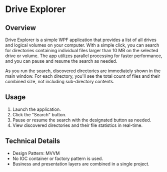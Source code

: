 # Drive Explorer

## Overview
Drive Explorer is a simple WPF application that provides a list of all drives and logical volumes on your computer. With a simple click, you can search for directories containing individual files larger than 10 MB on the selected drive or volume. The app utilizes parallel processing for faster performance, and you can pause and resume the search as needed.

As you run the search, discovered directories are immediately shown in the main window. For each directory, you'll see the total count of files and their combined size, not including sub-directory contents.

## Usage
1. Launch the application.
2. Click the "Search" button.
3. Pause or resume the search with the designated button as needed.
4. View discovered directories and their file statistics in real-time.

## Technical Details
* Design Pattern: MVVM
* No IOC container or factory pattern is used.
* Business and presentation layers are combined in a single project.